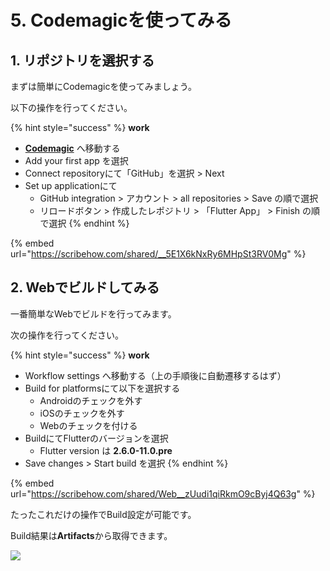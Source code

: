 # 5. Codemagicを使ってみる

## 1. リポジトリを選択する

まずは簡単にCodemagicを使ってみましょう。

以下の操作を行ってください。

{% hint style="success" %}
**work**

* [**Codemagic**](https://codemagic.io/apps) へ移動する
* Add your first app を選択
* Connect repositoryにて「GitHub」を選択 > Next
* Set up applicationにて
  * GitHub integration > アカウント > all repositories > Save の順で選択
  * リロードボタン > 作成したレポジトリ > 「Flutter App」 > Finish の順で選択
{% endhint %}

{% embed url="https://scribehow.com/shared/__5E1X6kNxRy6MHpSt3RV0Mg" %}

## 2. Webでビルドしてみる

一番簡単なWebでビルドを行ってみます。

次の操作を行ってください。

{% hint style="success" %}
**work**

* Workflow settings へ移動する（上の手順後に自動遷移するはず）
* Build for platformsにて以下を選択する
  * Androidのチェックを外す
  * iOSのチェックを外す
  * Webのチェックを付ける
* BuildにてFlutterのバージョンを選択
  * Flutter version は **2.6.0-11.0.pre**
* Save changes > Start build を選択
{% endhint %}

{% embed url="https://scribehow.com/shared/Web__zUudi1qiRkmO9cByj4Q63g" %}

たったこれだけの操作でBuild設定が可能です。

Build結果は**Artifacts**から取得できます。

![](.gitbook/assets/web\_build\_success.png)

